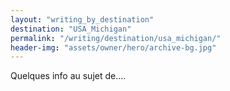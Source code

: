 ```yaml
---
layout: "writing_by_destination"
destination: "USA_Michigan"
permalink: "/writing/destination/usa_michigan/"
header-img: "assets/owner/hero/archive-bg.jpg"
---
```


Quelques info au sujet de....